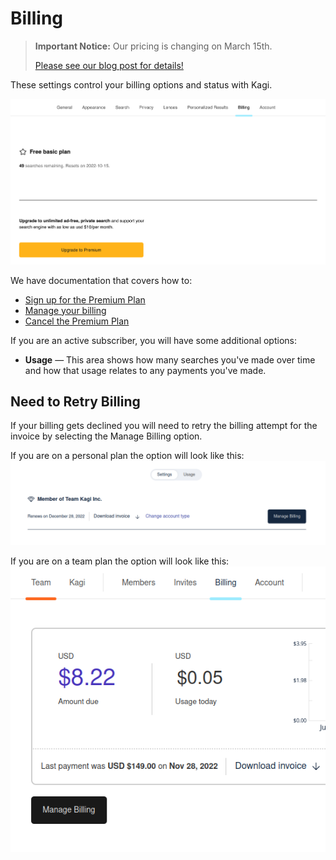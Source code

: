 # Billing

> **Important Notice:** Our pricing is changing on March 15th.
>
> [Please see our blog post for details!](https://blog.kagi.com/update-kagi-search-pricing)

These settings control your billing options and status with Kagi.

![Billing Settings](media/billing_settings.png)

We have documentation that covers how to:
  - [Sign up for the Premium Plan](../plans/premium-plan.md#signing_up)
  - [Manage your billing](../plans/premium-plan.md#managing_billing)
  - [Cancel the Premium Plan](../plans/premium-plan.md#cancel_premium)

If you are an active subscriber, you will have some additional options:

- **Usage** — This area shows how many searches you've made over time and how that usage relates to any payments you've made.

## Need to Retry Billing
If your billing gets declined you will need to retry the billing attempt for the invoice by selecting the Manage Billing option.

If you are on a personal plan the option will look like this:
![Manage Billing Personal](media/normal_manage_billing.png)

If you are on a team plan the option will look like this:
![Manage Billing](media/team_manage_billing.png)
